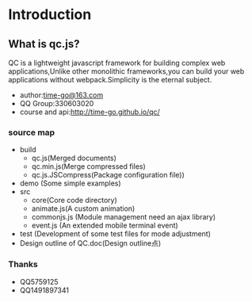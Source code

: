 # Introduction
## What is qc.js?
QC is a lightweight javascript framework for building complex web applications,Unlike other monolithic frameworks,you can build your web applications without webpack.Simplicity is the eternal subject.
+ author:time-go@163.com
+ QQ Group:330603020
+ course and api:http://time-go.github.io/qc/

### source map
- build
    - qc.js(Merged documents)
    - qc.min.js(Merge compressed files)
    - qc.js.JSCompress(Package configuration file))
- demo (Some simple examples)
- src 
    + core(Core code directory)
    - animate.js(A custom animation)
    - commonjs.js (Module management need an ajax library)
    - event.js (An extended mobile terminal event)
- test (Development of some test files for mode adjustment)
- Design outline of QC.doc(Design outline点)

### Thanks
+ QQ5759125
+ QQ1491897341